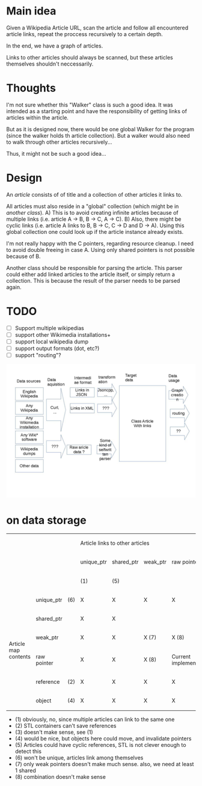# Main idea

Given a Wikipedia Article URL, scan the article and follow all encountered article links,
repeat the proccess recursively to a certain depth.

In the end, we have a graph of articles.

Links to other articles should always be scanned, but these articles themselves shouldn't neccessarily.

# Thoughts

I'm not sure whether this "Walker" class is such a good idea.
It was intended as a starting point and have the responsibility of getting links of articles within the article.

But as it is designed now, there would be one global Walker for the program (since the walker holds th article collection).
But a walker would also need to walk through other articles recursively...

Thus, it might not be such a good idea...

# Design

An *article* consists of of title and a collection of other articles it links to.

All articles must also reside in a "global" collection (which might be in *another class*).
A) This is to avoid creating infinite articles because of multiple links (i.e. article A -> B, B -> C, A -> C).
B) Also, there might be cyclic links (i.e. article A links to B, B -> C, C -> D and D -> A).
Using this global collection one could look up if the article instance already exists.

I'm not really happy with the C pointers, regarding resource cleanup.
I need to avoid double freeing in case A.
Using only shared pointers is not possible because of B.

Another class should be responsible for parsing the article. This parser could either add linked articles
to the article itself, or simply return a collection. This is because the result of the parser needs to be
parsed again.

# TODO

 - [ ] Support multiple wikipedias
 - [ ] support other Wikimedia installations+
 - [ ] support local wikipedia dump
 - [ ] support output formats (dot, etc?)
 - [ ] support "routing"?

![overview](design.jpg)

# on data storage

<table><tbody><tr><td></td><td></td><td></td><td colspan="6"><p>Article links to other articles</p></td></tr><tr><td></td><td></td><td></td><td><p>unique_ptr</p></td><td><p>shared_ptr</p></td><td><p>weak_ptr</p></td><td><p>raw pointer</p></td><td><p>reference</p></td><td><p>object</p></td></tr><tr><td></td><td></td><td></td><td><p>(1)</p></td><td><p>(5)</p></td><td></td><td></td><td><p>(2)</p></td><td><p>(3)</p></td></tr><tr><td rowspan="6"><p>Article map contents</p></td><td><p>unique_ptr</p></td><td><p>(6)</p></td><td><p>X</p></td><td><p>X</p></td><td><p>X</p></td><td><p>X</p></td><td><p>X</p></td><td><p>X</p></td></tr><tr><td><p>shared_ptr</p></td><td></td><td><p>X</p></td><td><p>X</p></td><td></td><td></td><td><p>X</p></td><td><p>X</p></td></tr><tr><td><p>weak_ptr</p></td><td></td><td><p>X</p></td><td><p>X</p></td><td><p>X (7)</p></td><td><p>X (8)</p></td><td><p>X</p></td><td><p>X</p></td></tr><tr><td><p>raw pointer</p></td><td></td><td><p>X</p></td><td><p>X</p></td><td><p>X (8)</p></td><td><p>Current implementation</p></td><td><p>X</p></td><td><p>X</p></td></tr><tr><td><p>reference</p></td><td><p>(2)</p></td><td><p>X</p></td><td><p>X</p></td><td><p>X</p></td><td><p>X</p></td><td><p>X</p></td><td><p>X</p></td></tr><tr><td><p>object</p></td><td><p>(4)</p></td><td><p>X</p></td><td><p>X</p></td><td><p>X</p></td><td><p>X</p></td><td><p>X</p></td><td><p>X</p></td></tr></tbody></table>

 - (1) obviously, no, since multiple articles can link to the same one
 - (2) STL containers can't save references
 - (3) doesn't make sense, see (1)
 - (4) would be nice, but objects here could move, and invalidate pointers
 - (5) Articles could have cyclic references, STL is not clever enough to detect this
 - (6) won't be unique, articles link among themselves
 - (7) only weak pointers doesn't make much sense. also, we need at least 1 shared
 - (8) combination doesn't make sense
